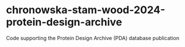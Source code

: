 # chronowska-stam-wood-2024-protein-design-archive
Code supporting the Protein Design Archive (PDA) database publication

